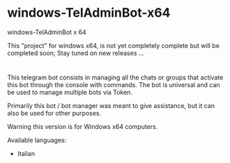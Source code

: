 # windows-TelAdminBot-x64
windows-TelAdminBot x 64

This "project" for windows x64, is not yet completely complete
but will be completed soon; Stay tuned on new releases ...

#
This telegram bot consists in managing all the chats or groups that activate this bot through the console with commands.
The bot is universal and can be used to manage multiple bots via Token.

Primarily this bot / bot manager was meant to give assistance, but it can also be used for other purposes.

Warning this version is for Windows x64 computers.

Available languages:
- Italian
